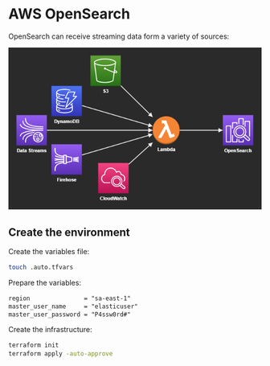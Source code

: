 # AWS OpenSearch

OpenSearch can receive streaming data form a variety of sources:

<img src="opensearch.png" width=600/>

## Create the environment

Create the variables file:

```sh
touch .auto.tfvars
```

Prepare the variables:

```hcl
region               = "sa-east-1"
master_user_name     = "elasticuser"
master_user_password = "P4ssw0rd#"
```

Create the infrastructure:

```sh
terraform init
terraform apply -auto-approve
```

